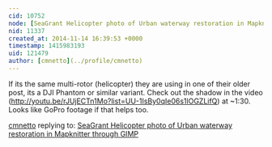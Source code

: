 ```yaml
---
cid: 10752
node: [SeaGrant Helicopter photo of Urban waterway restoration in Mapknitter through GIMP](../notes/eustatic/11-12-2014/seagrant-helicopter-photo-of-urban-waterway-restoration-in-mapknitter-through-gimp)
nid: 11337
created_at: 2014-11-14 16:39:53 +0000
timestamp: 1415983193
uid: 121479
author: [cmnetto](../profile/cmnetto)
---
```


If its the same multi-rotor (helicopter) they are using in one of their older post, its a DJI Phantom or similar variant. Check out the shadow in the video (http://youtu.be/rJUjECTn1Mo?list=UU-1IsBy0qIe06s1lOGZLifQ) at ~1:30. Looks like GoPro footage if that helps too.

[cmnetto](../profile/cmnetto) replying to: [SeaGrant Helicopter photo of Urban waterway restoration in Mapknitter through GIMP](../notes/eustatic/11-12-2014/seagrant-helicopter-photo-of-urban-waterway-restoration-in-mapknitter-through-gimp)

